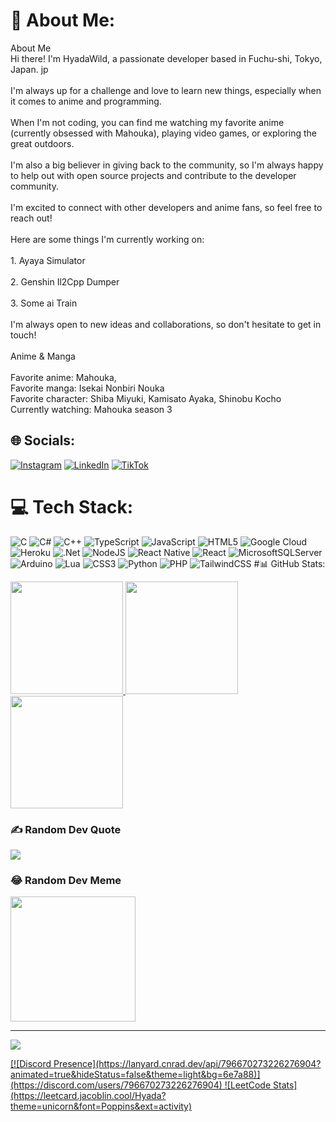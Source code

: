 # 💫 About Me:
About Me<br>Hi there! I'm HyadaWild, a passionate developer based in Fuchu-shi, Tokyo, Japan. jp<br><br>I'm always up for a challenge and love to learn new things, especially when it comes to anime and programming.<br><br>When I'm not coding, you can find me watching my favorite anime (currently obsessed with Mahouka), playing video games, or exploring the great outdoors. ️<br><br>I'm also a big believer in giving back to the community, so I'm always happy to help out with open source projects and contribute to the developer community.<br><br>I'm excited to connect with other developers and anime fans, so feel free to reach out!<br><br>Here are some things I'm currently working on:<br><br>1. Ayaya Simulator<br><br>2. Genshin Il2Cpp Dumper<br><br>3. Some ai Train<br><br>I'm always open to new ideas and collaborations, so don't hesitate to get in touch!<br><br>Anime & Manga<br><br>Favorite anime: Mahouka, <br>Favorite manga: Isekai Nonbiri Nouka<br>Favorite character: Shiba Miyuki, Kamisato Ayaka, Shinobu Kocho<br>Currently watching: Mahouka season 3


## 🌐 Socials:
[![Instagram](https://img.shields.io/badge/Instagram-%23E4405F.svg?logo=Instagram&logoColor=white)](https://instagram.com/@haydar_wildan) [![LinkedIn](https://img.shields.io/badge/LinkedIn-%230077B5.svg?logo=linkedin&logoColor=white)](https://linkedin.com/in/Haydar_Wildan_Zacky) [![TikTok](https://img.shields.io/badge/TikTok-%23000000.svg?logo=TikTok&logoColor=white)](https://www.tiktok.com/@hyadakitayama) 

# 💻 Tech Stack:
![C](https://img.shields.io/badge/c-%2300599C.svg?style=for-the-badge&logo=c&logoColor=white) ![C#](https://img.shields.io/badge/c%23-%23239120.svg?style=for-the-badge&logo=c-sharp&logoColor=white) ![C++](https://img.shields.io/badge/c++-%2300599C.svg?style=for-the-badge&logo=c%2B%2B&logoColor=white) ![TypeScript](https://img.shields.io/badge/typescript-%23007ACC.svg?style=for-the-badge&logo=typescript&logoColor=white) ![JavaScript](https://img.shields.io/badge/javascript-%23323330.svg?style=for-the-badge&logo=javascript&logoColor=%23F7DF1E) ![HTML5](https://img.shields.io/badge/html5-%23E34F26.svg?style=for-the-badge&logo=html5&logoColor=white) ![Google Cloud](https://img.shields.io/badge/GoogleCloud-%234285F4.svg?style=for-the-badge&logo=google-cloud&logoColor=white) ![Heroku](https://img.shields.io/badge/heroku-%23430098.svg?style=for-the-badge&logo=heroku&logoColor=white) ![.Net](https://img.shields.io/badge/.NET-5C2D91?style=for-the-badge&logo=.net&logoColor=white) ![NodeJS](https://img.shields.io/badge/node.js-6DA55F?style=for-the-badge&logo=node.js&logoColor=white) ![React Native](https://img.shields.io/badge/react_native-%2320232a.svg?style=for-the-badge&logo=react&logoColor=%2361DAFB) ![React](https://img.shields.io/badge/react-%2320232a.svg?style=for-the-badge&logo=react&logoColor=%2361DAFB) ![MicrosoftSQLServer](https://img.shields.io/badge/Microsoft%20SQL%20Server-CC2927?style=for-the-badge&logo=microsoft%20sql%20server&logoColor=white) ![Arduino](https://img.shields.io/badge/-Arduino-00979D?style=for-the-badge&logo=Arduino&logoColor=white) ![Lua](https://img.shields.io/badge/lua-%232C2D72.svg?style=for-the-badge&logo=lua&logoColor=white) ![CSS3](https://img.shields.io/badge/css3-%231572B6.svg?style=for-the-badge&logo=css3&logoColor=white) ![Python](https://img.shields.io/badge/python-3670A0?style=for-the-badge&logo=python&logoColor=ffdd54) ![PHP](https://img.shields.io/badge/php-%23777BB4.svg?style=for-the-badge&logo=php&logoColor=white) ![TailwindCSS](https://img.shields.io/badge/tailwindcss-%2338B2AC.svg?style=for-the-badge&logo=tailwind-css&logoColor=white)
#📊 GitHub Stats:
<p align="left">
<a href="https://github.com/Hyadawild">
  <img height="180em" src="https://github-readme-stats.vercel.app/api?username=Hyadawild&theme=tokyonight&hide_border=false&include_all_commits=true&count_private=true"/>
  <img height="180em" src="https://github-readme-streak-stats.herokuapp.com/?user=Hyadawild&theme=tokyonight&hide_border=false"/>
  <img height="180em" src="https://github-readme-stats.vercel.app/api/top-langs/?username=Hyadawild&theme=tokyonight&hide_border=false&include_all_commits=true&count_private=true&layout=compact"/>

</a>
</p>

### ✍️ Random Dev Quote
![](https://quotes-github-readme.vercel.app/api?type=horizontal&theme=radical)

### 😂 Random Dev Meme
<img src='https://randommeme-five.vercel.app/' style="height: 200px;"/>

---
[![](https://visitcount.itsvg.in/api?id=Hyadawild&icon=4&color=0)](https://visitcount.itsvg.in)

<p align="left">
<a href="https://github.com/Hyadawild">
 [![Discord Presence](https://lanyard.cnrad.dev/api/796670273226276904?animated=true&hideStatus=false&theme=light&bg=6e7a88)](https://discord.com/users/796670273226276904)
 ![LeetCode Stats](https://leetcard.jacoblin.cool/Hyada?theme=unicorn&font=Poppins&ext=activity)

</a>
</p>

